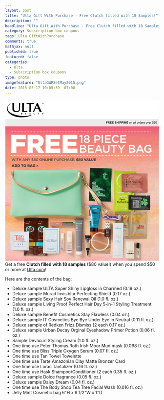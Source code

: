 ```yaml
---
layout: post
title: "Ulta Gift With Purchase - Free Clutch filled with 18 Samples!"
description: ""
headline: "Ulta Gift With Purchase - Free Clutch filled with 18 Samples!"
category: Subscription box coupons
tags: Ulta GiftWithPurchase
comments: true
mathjax: null
published: true
featured: false
categories: 
  - Ulta
  - Subscription box coupons
type: photo
imagefeature: "UltaGWPSetMay2015.png"
date: 2015-05-17 10:05:39 -07:00
---
```

![Ulta GWP Set May 2015](/images/UltaGWPSetMay2015.png)
Get a free <b>Clutch filled with 18 samples</b> ($80 value!) when you spend $50 or more at <a href="http://www.ulta.com/ulta/browse/productDetail.jsp?productId=xlsImpprod12292123&CID=33777992&ET_LID=FREE+18+Piece+Beauty+Bag&RID=581549697&CCID=ET_Wk1615_Sun_Pres">Ulta.com</a>!
<br>

Here are the contents of the bag:
<ul>
<li>Deluxe sample ULTA Super Shiny Lipgloss in Charmed (0.19 oz.)</li>
<li>Deluxe sample Murad Invisiblur Perfecting Shield (0.17 oz.)</li>
<li>Deluxe sample Sexy Hair Soy Renewal Oil (1.0 fl. oz.)</li>
<li>Deluxe sample Living Proof Perfect Hair Day 5-in-1 Styling Treatment (1.0 fl. oz.)</li>
<li>Deluxe sample Benefit Cosmetics Stay Flawless (0.04 oz.)</li>
<li>Deluxe sample IT Cosmetics Bye Bye Under Eye in Neutral (0.11 fl. oz.)</li>
<li>Deluxe sample of Redken Frizz Dismiss (2 each 0.17 oz.)</li>
<li>Deluxe sample Urban Decay Orginal Eyeshadow Primer Potion (0.06 fl. oz.)</li>
<li>Sample Devacurl Styling Cream (1.0 fl. oz.)</li>
<li>One time use Peter Thomas Roth Irish Moor Mud mask (0.068 fl. oz.)</li>
<li>One time use Bliss Triple Oxygen Serum (0.07 fl. oz.)</li>
<li>One time use Tan Towel Towelette</li>
<li>One time use Tarte Amazonian Clay Matte Bronzer Card</li>
<li>One time use Lorac Tantalizer (0.16 fl. oz.)</li>
<li>One time use Hask Shampoo/Conditioner (2 each 0.35 fl. oz.)</li>
<li>Deluxe sample Dolce fragrance (0.05 fl. oz.)</li>
<li>Deluxe sample Daisy Dream (0.04 fl. oz.)</li>
<li>One time use The Body Shop Tea Tree Facial Wash (0.016 fl. oz.)</li>
<li>Jelly Mint Cosmetic bag 6"H x 9 1/2"W x 1"D</li>
</ul>
